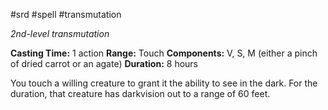 #srd #spell #transmutation 

*2nd-level transmutation*

**Casting Time:** 1 action
**Range:** Touch
**Components:** V, S, M (either a pinch of dried carrot or an agate)
**Duration:** 8 hours

You touch a willing creature to grant it the ability to see in the dark. For the duration, that creature has darkvision out to a range of 60 feet.
